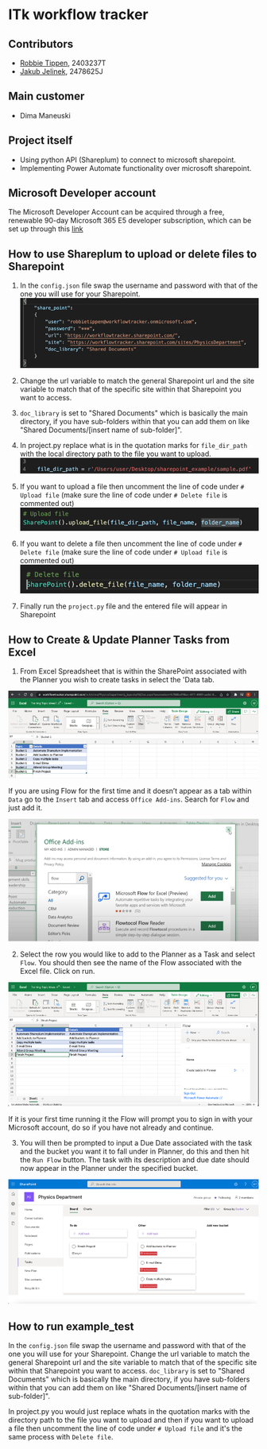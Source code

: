 # ITk workflow tracker

## Contributors
- [Robbie Tippen](https://stgit.dcs.gla.ac.uk/2403237t), 2403237T
- [Jakub Jelinek](https://stgit.dcs.gla.ac.uk/2478625j), 2478625J

## Main customer
- Dima Maneuski

## Project itself
- Using python API (Shareplum) to connect to microsoft sharepoint.
- Implementing Power Automate functionality over microsoft sharepoint.

## Microsoft Developer account
The Microsoft Developer Account can be acquired through a free, renewable 90-day Microsoft 365 E5 developer subscription, which can be set up through this [link](https://developer.microsoft.com/en-us/microsoft-365/profile)

## How to use Shareplum to upload or delete files to Sharepoint

1.	In the `config.json` file swap the username and password with that of the one you will use for your Sharepoint. 
![p1.png](documentation_photos/p1.png)

2.	Change the url variable to match the general Sharepoint url and the site variable to match that of the specific site within that Sharepoint you want to access. 

3.	`doc_library` is set to "Shared Documents" which is basically the main directory, if you have sub-folders within that you can add them on like "Shared Documents/[insert name of sub-folder]".

4.	In project.py replace what is in the quotation marks for `file_dir_path` with the local directory path to the file you want to upload.
![p4.png](documentation_photos/p4.png)

5.	If you want to upload a file then uncomment the line of code under `# Upload file` (make sure the line of code under `# Delete file` is commented out)
![p5.png](documentation_photos/p5.png)

6.	If you want to delete a file then uncomment the line of code under `# Delete file` (make sure the line of code under `# Upload file` is commented out)
![p6.png](documentation_photos/p6.png)

7.	Finally run the `project.py` file and the entered file will appear in Sharepoint


## How to Create & Update Planner Tasks from Excel

1.	From Excel Spreadsheet that is within the SharePoint  associated with the Planner you wish to create tasks in select the 'Data tab.

![s1a.png](documentation_photos/s1a.png)

If you are using Flow for the first time and it doesn’t appear as a tab within `Data` go to the `Insert` tab and access `Office Add-ins`. Search for `Flow` and just add it.

![s1b.png](documentation_photos/s1b.png)

2.	Select the row you would like to add to the Planner as a Task and select `Flow`. You should then see the name of the Flow associated with the Excel file. Click on run.

![s2.png](documentation_photos/s2.png)

If it is your first time running it the Flow will prompt you to sign in with your Microsoft account, do so if you have not already and continue.

3.	You will then be prompted to input a Due Date associated with the task and the bucket you want it to fall under in Planner, do this and then hit the `Run Flow` button. The task with its description and due date should now appear in the Planner under the specified bucket.

![s3.png](documentation_photos/s3.png)

## How to run example_test
In the `config.json` file swap the username and password with that of the one you will use for your Sharepoint. Change the url variable to match the general Sharepoint url and the site variable to match that of the specific site within that Sharepoint you want to access. `doc_library` is set to "Shared Documents" which is basically the main directory, if you have sub-folders within that you can add them on like "Shared Documents/[insert name of sub-folder]".

In project.py you would just replace whats in the quotation marks with the directory path to the file you want to upload and then if you want to upload a file then uncomment the line of code under `# Upload file` and it's the same process with `Delete file`.

